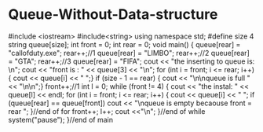 # Queue-Without-Data-structure
#include &lt;iostream> #include&lt;string> using namespace std; #define size 4 string queue[size]; int front = 0; int rear = 0; void main() { queue[rear] = "callofduty.exe"; rear++;//1 queue[rear] = "LIMBO"; rear++;//2 queue[rear] = "GTA"; rear++;//3 queue[rear] = "FIFA"; cout &lt;&lt; "the inserting to queue is: \n"; cout &lt;&lt; "front is : " &lt;&lt; queue[3] &lt;&lt; "\n"; for (int i = front; i &lt;= rear; i++){ cout &lt;&lt; queue[i] &lt;&lt; "        ";}  if (size - 1 == rear) { cout &lt;&lt; "\n\nqueue is full " &lt;&lt; "\n\n";} front++;//1 int l = 0; while (front != 4)  { cout &lt;&lt; "the instal: " &lt;&lt; queue[l] &lt;&lt; endl; for (int i = front; i &lt;= rear; i++) { cout &lt;&lt; queue[i] &lt;&lt; "        "; if (queue[rear] == queue[front]) cout &lt;&lt; "\nqueue is empty becaouse front = rear "; }//end of for front++; l++; cout &lt;&lt;"\n"; }//end of while system("pause"); }//end of main
